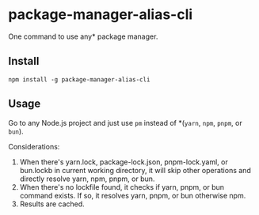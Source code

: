 # package-manager-alias-cli

One command to use any* package manager.

## Install

```
npm install -g package-manager-alias-cli
```

## Usage

Go to any Node.js project and just use `pm` instead of *(`yarn`, `npm`, `pnpm`, or `bun`).

Considerations:
1. When there's yarn.lock, package-lock.json, pnpm-lock.yaml, or bun.lockb in current working directory, it will skip other operations and directly resolve yarn, npm, pnpm, or bun.
2. When there's no lockfile found, it checks if yarn, pnpm, or bun command exists. If so, it resolves yarn, pnpm, or bun otherwise npm.
3. Results are cached.